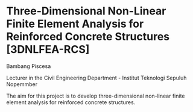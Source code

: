 # Three-Dimensional Non-Linear Finite Element Analysis for Reinforced Concrete Structures [3DNLFEA-RCS]
Bambang Piscesa

Lecturer in the Civil Engineering Department - Institut Teknologi Sepuluh Nopemmber

The aim for this project is to develop three-dimensional non-linear finite element analysis for reinforced concrete structures. 
